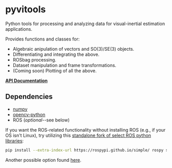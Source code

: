 # pyvitools

Python tools for processing and analyzing data for visual-inertial estimation applications.

Provides functions and classes for:

- Algebraic anipulation of vectors and SO(3)/SE(3) objects.
- Differentiating and integrating the above.
- ROSbag processing.
- Dataset manipulation and frame transformations.
- (Coming soon) Plotting of all the above.

**[API Documentation](https://goromal.github.io/pyvitools/)**

## Dependencies

- [numpy](https://numpy.org/)
- [opencv-python](https://pypi.org/project/opencv-python/)
- ROS (*optional*--see below)

If you want the ROS-related functionality without installing ROS (e.g., if your OS isn't Linux), try utilizing this [standalone fork of select ROS python libraries](https://github.com/rospypi/simple):

```bash
pip install --extra-index-url https://rospypi.github.io/simple/ rospy std-msgs geometry-msgs sensor-msgs nav-msgs cv-bridge rosbag roslz4
```

Another possible option found [here](https://discourse.ros.org/t/experimental-python-package-index-for-ros/10366/2).


